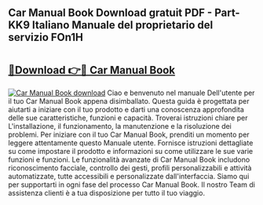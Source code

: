 ## Car Manual Book Download gratuit PDF - Part-KK9 Italiano Manuale del proprietario del servizio FOn1H

# <h2><a href="http://dfck2da.blite.top/?on=Car+Manual+Book">🔗Download 👉🔴 Car Manual Book</a></h2>

[![Car Manual Book download](https://i.imgur.com/lujVjoI.png)](http://dfck2da.blite.top/?on=Car+Manual+Book)
Ciao e benvenuto nel manuale Dell'utente per il tuo Car Manual Book appena disimballato. Questa guida è progettata per aiutarti a iniziare con il tuo prodotto e darti una conoscenza approfondita delle sue caratteristiche, funzioni e capacità. Troverai istruzioni chiare per L'installazione, il funzionamento, la manutenzione e la risoluzione dei problemi. Per iniziare con il tuo Car Manual Book, prenditi un momento per leggere attentamente questo Manuale utente. Fornisce istruzioni dettagliate su come impostare il prodotto e informazioni su come utilizzare le sue varie funzioni e funzioni. Le funzionalità avanzate di Car Manual Book includono riconoscimento facciale, controllo dei gesti, profili personalizzabili e attività automatizzate, tutte accessibili e personalizzate dall'interfaccia. Siamo qui per supportarti in ogni fase del processo Car Manual Book. Il nostro Team di assistenza clienti è a tua disposizione per tutto il tuo viaggio.
